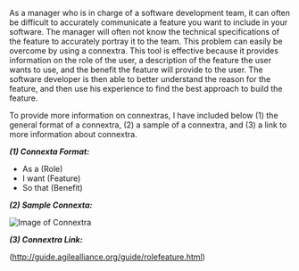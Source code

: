 As a manager who is in charge of a software development team, it can often be difficult to accurately communicate a feature you want to include in your software. The manager will often not know the technical specifications of the feature to accurately portray it to the team. This problem can easily be overcome by using a connextra. This tool is effective because it provides information on the role of the user, a description of the feature the user wants to use, and the benefit the feature will provide to the user. The software developer is then able to better understand the reason for the feature, and then use his experience to find the best approach to build the feature.  

To provide more information on connextras, I have included below (1) the general format of a connextra, (2) a sample of a connextra, and (3) a link to more information about connextra.

___(1) Connexta Format:___

* As a (Role)
* I want 	(Feature)
* So that (Benefit)


___(2) Sample Connexta:___

![Image of Connextra](http://agilecoach.typepad.com/photos/connextra_user_story_2001/connextrastorycard.jpg)

___(3) Connextra Link:___

(http://guide.agilealliance.org/guide/rolefeature.html)
